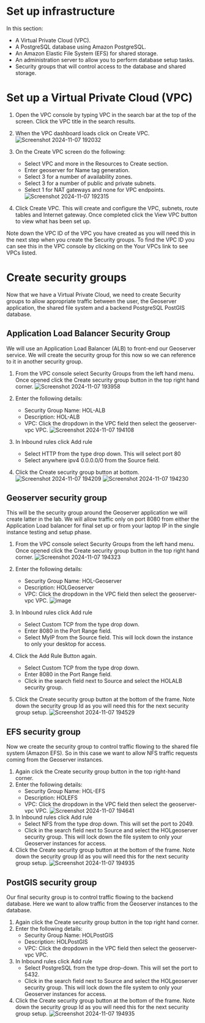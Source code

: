 # Set up infrastructure

In this section:

- A Virtual Private Cloud (VPC).
- A PostgreSQL database using Amazon PostgreSQL.
- An Amazon Elastic File System (EFS) for shared storage.
- An administration server to allow you to perform database setup tasks.
- Security groups that will control access to the database and shared storage.

# Set up a Virtual Private Cloud (VPC)

1. Open the VPC console by typing VPC in the search bar at the top of the screen. Click the VPC title in the search results.
2. When the VPC dashboard loads click on Create VPC.
![Screenshot 2024-11-07 192032](https://github.com/user-attachments/assets/0646d81b-8b96-415f-ab20-509a94278ec7)
3. On the Create VPC screen do the following:
   - Select VPC and more in the Resources to Create section.
   - Enter geoserver for Name tag generation.
   - Select 3 for a number of availability zones.
   - Select 3 for a number of public and private subnets.
   - Select 1 for NAT gateways and none for VPC endpoints.
![Screenshot 2024-11-07 192315](https://github.com/user-attachments/assets/9b8b84bc-4e50-43d2-964b-5603a3116cda)

4. Click Create VPC.
   This will create and configure the VPC, subnets, route tables and Internet gateway. Once completed click the View VPC button to view what has been set up.

Note down the VPC ID of the VPC you have created as you will need this in the next step when you create the Security groups. To find the VPC ID you can see this in the VPC console by clicking on the Your VPCs link to see VPCs listed.

# Create security groups
Now that we have a Virtual Private Cloud, we need to create Security groups to allow appropriate traffic between the user, the Geoserver application, the shared file system and a backend PostgreSQL PostGIS database.

## Application Load Balancer Security Group
We will use an Application Load Balancer (ALB) to front-end our Geoserver service. We will create the security group for this now so we can reference to it in another security group.

1. From the VPC console select Security Groups from the left hand menu. Once opened click the Create security group button in the top right hand corner.
![Screenshot 2024-11-07 193958](https://github.com/user-attachments/assets/ad3365ca-2a03-43df-9435-d6b656716dbb)
2. Enter the following details:
   - Security Group Name: HOL-ALB
   - Description: HOL-ALB
   - VPC: Click the dropdown in the VPC field then select the geoserver-vpc VPC.
![Screenshot 2024-11-07 194108](https://github.com/user-attachments/assets/85951453-ee18-4808-9974-b211bacc9fbc)

3. In Inbound rules click Add rule
   - Select HTTP from the type drop down. This will select port 80
   - Select anywhere ipv4 0.0.0.0/0 from the Source field.
4. Click the Create security group button at bottom.
![Screenshot 2024-11-07 194209](https://github.com/user-attachments/assets/86d4201d-4cdb-481a-a5be-032c9514c420)
![Screenshot 2024-11-07 194230](https://github.com/user-attachments/assets/3086f559-12bb-4cb3-9de0-cefc127300df)

## Geoserver security group
This will be the security group around the Geoserver application we will create latter in the lab. We will allow traffic only on port 8080 from either the Application Load balancer for final set up or from your laptop IP in the single instance testing and setup phase.
1. From the VPC console select Security Groups from the left hand menu. Once opened click the Create security group button in the top right hand corner.
![Screenshot 2024-11-07 194323](https://github.com/user-attachments/assets/4db72a3f-a3e1-4f77-b8d8-831573060e37)
2. Enter the following details:
   - Security Group Name: HOL-Geoserver
   - Description: HOLGeoserver
   - VPC: Click the dropdown in the VPC field then select the geoserver-vpc VPC.
   ![image](https://github.com/user-attachments/assets/8956e4a6-4e79-42c7-808e-29874c46d7e0)

3. In Inbound rules click Add rule
   - Select Custom TCP from the type drop down.
   - Enter 8080 in the Port Range field.
   - Select MyIP from the Source field. This will lock down the instance to only your desktop for access.
4. Click the Add Rule Button again.
   - Select Custom TCP from the type drop down.
   - Enter 8080 in the Port Range field.
   - Click in the search field next to Source and select the HOLALB security group.
5. Click the Create security group button at the bottom of the frame. Note down the security group Id as you will need this for the next security group setup.
   ![Screenshot 2024-11-07 194529](https://github.com/user-attachments/assets/a75539c6-5470-468d-a0b6-0de25fb89d8b)
## EFS security group
Now we create the security group to control traffic flowing to the shared file system (Amazon EFS). So in this case we want to allow NFS traffic requests coming from the Geoserver instances.
1. Again click the Create security group button in the top right-hand corner.
2. Enter the following details:
   - Security Group Name: HOL-EFS
   - Description: HOLEFS
   - VPC: Click the dropdown in the VPC field then select the geoserver-vpc VPC.
   ![Screenshot 2024-11-07 194641](https://github.com/user-attachments/assets/dc4ba123-bc3b-4096-9ed7-3d8854348fe7)
3. In Inbound rules click Add rule
   - Select NFS from the type drop down. This will set the port to 2049.
   - Click in the search field next to Source and select the HOLgeoserver security group. This will lock down the file system to only your Geoserver instances for access.
4. Click the Create security group button at the bottom of the frame. Note down the security group Id as you will need this for the next security group setup.
![Screenshot 2024-11-07 194935](https://github.com/user-attachments/assets/57d5602a-42bb-449b-879e-8f80445f2db4)
## PostGIS security group
Our final security group is to control traffic flowing to the backend database. Here we want to allow traffic from the Geoserver instances to the database.
1. Again click the Create security group button in the top right hand corner.
2. Enter the following details:
   - Security Group Name: HOLPostGIS
   - Description: HOLPostGIS
   - VPC: Click the dropdown in the VPC field then select the geoserver-vpc VPC.
3. In Inbound rules click Add rule
   - Select PostgreSQL from the type drop-down. This will set the port to 5432.
   - Click in the search field next to Source and select the HOLgeoserver security group. This will lock down the file system to only your Geoserver instances for access.
4. Click the Create security group button at the bottom of the frame. Note down the security group Id as you will need this for the next security group setup.
![Screenshot 2024-11-07 194935](https://github.com/user-attachments/assets/394e16f2-5915-4bbc-9a7d-4438320e9e19)







